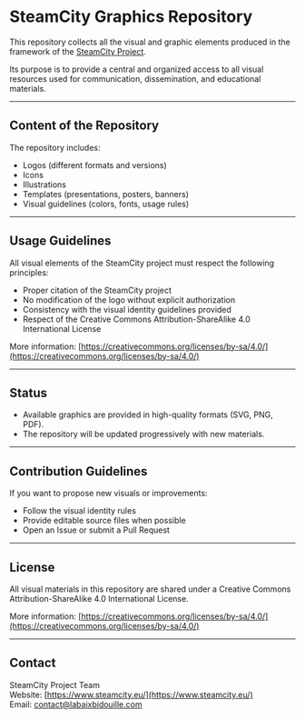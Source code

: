 # SteamCity Graphics Repository

This repository collects all the visual and graphic elements produced in the framework of the [SteamCity Project](https://www.steamcity.eu/).

Its purpose is to provide a central and organized access to all visual resources used for communication, dissemination, and educational materials.

---

## Content of the Repository

The repository includes:

- Logos (different formats and versions)
- Icons
- Illustrations
- Templates (presentations, posters, banners)
- Visual guidelines (colors, fonts, usage rules)

---

## Usage Guidelines

All visual elements of the SteamCity project must respect the following principles:

- Proper citation of the SteamCity project  
- No modification of the logo without explicit authorization  
- Consistency with the visual identity guidelines provided  
- Respect of the Creative Commons Attribution-ShareAlike 4.0 International License  

More information: [https://creativecommons.org/licenses/by-sa/4.0/](https://creativecommons.org/licenses/by-sa/4.0/)

---

## Status

- Available graphics are provided in high-quality formats (SVG, PNG, PDF).  
- The repository will be updated progressively with new materials.

---

## Contribution Guidelines

If you want to propose new visuals or improvements:
- Follow the visual identity rules  
- Provide editable source files when possible  
- Open an Issue or submit a Pull Request  

---

## License

All visual materials in this repository are shared under a Creative Commons Attribution-ShareAlike 4.0 International License.

More information: [https://creativecommons.org/licenses/by-sa/4.0/](https://creativecommons.org/licenses/by-sa/4.0/)

---

## Contact

SteamCity Project Team  
Website: [https://www.steamcity.eu/](https://www.steamcity.eu/)  
Email: contact@labaixbidouille.com

